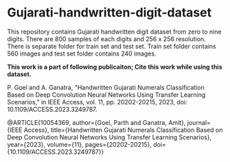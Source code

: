# Gujarati-handwritten-digit-dataset
This repository contains Gujarati handwritten digit dataset from zero to nine digits. There are 800 samples of each digits and 256 x 256 resolution.
There is separate folder for train set and test set. Train set folder contains 560 images and test set folder contains 240 images.

**This work is a part of following publicaiton; Cite this work while using this dataset.**

P. Goel and A. Ganatra, "Handwritten Gujarati Numerals Classification Based on Deep Convolution Neural Networks Using Transfer Learning Scenarios," in IEEE Access, vol. 11, pp. 20202-20215, 2023, doi: 10.1109/ACCESS.2023.3249787.

@ARTICLE{10054369,
  author={Goel, Parth and Ganatra, Amit},
  journal={IEEE Access}, 
  title={Handwritten Gujarati Numerals Classification Based on Deep Convolution Neural Networks Using Transfer Learning Scenarios}, 
  year={2023},
  volume={11},
  pages={20202-20215},
  doi={10.1109/ACCESS.2023.3249787}}

